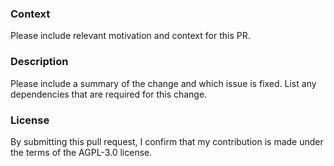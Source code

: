 ### Context

Please include relevant motivation and context for this PR.


### Description

Please include a summary of the change and which issue is fixed. List any dependencies that are required for this change.


### License

By submitting this pull request, I confirm that my contribution is made under the terms of the AGPL-3.0 license.
